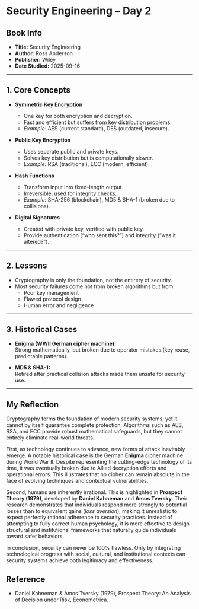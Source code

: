 # Security Engineering – Day 2

## Book Info
- **Title:** Security Engineering  
- **Author:** Ross Anderson  
- **Publisher:** Wiley  
- **Date Studied:** 2025-09-16  

---

## 1. Core Concepts
- **Symmetric Key Encryption**  
  - One key for both encryption and decryption.  
  - Fast and efficient but suffers from key distribution problems.  
  - *Example:* AES (current standard), DES (outdated, insecure).  

- **Public Key Encryption**  
  - Uses separate public and private keys.  
  - Solves key distribution but is computationally slower.  
  - *Example:* RSA (traditional), ECC (modern, efficient).  

- **Hash Functions**  
  - Transform input into fixed-length output.  
  - Irreversible; used for integrity checks.  
  - *Example:* SHA-256 (blockchain), MD5 & SHA-1 (broken due to collisions).  

- **Digital Signatures**  
  - Created with private key, verified with public key.  
  - Provide authentication (“who sent this?”) and integrity (“was it altered?”).  

---

## 2. Lessons
- Cryptography is only the foundation, not the entirety of security.  
- Most security failures come not from broken algorithms but from:  
  - Poor key management  
  - Flawed protocol design  
  - Human error and negligence  

---

## 3. Historical Cases
- **Enigma (WWII German cipher machine):**  
  Strong mathematically, but broken due to operator mistakes (key reuse, predictable patterns).  

- **MD5 & SHA-1:**  
  Retired after practical collision attacks made them unsafe for security use.  

---

## My Reflection

Cryptography forms the foundation of modern security systems, yet it cannot by itself guarantee complete protection. Algorithms such as AES, RSA, and ECC provide robust mathematical safeguards, but they cannot entirely eliminate real-world threats.  

First, as technology continues to advance, new forms of attack inevitably emerge. A notable historical case is the German **Enigma** cipher machine during World War II. Despite representing the cutting-edge technology of its time, it was eventually broken due to Allied decryption efforts and operational errors. This illustrates that no cipher can remain absolute in the face of evolving techniques and contextual vulnerabilities.  

Second, humans are inherently irrational. This is highlighted in **Prospect Theory (1979)**, developed by **Daniel Kahneman** and **Amos Tversky**. Their research demonstrates that individuals respond more strongly to potential losses than to equivalent gains (*loss aversion*), making it unrealistic to expect perfectly rational adherence to security practices. Instead of attempting to fully correct human psychology, it is more effective to design structural and institutional frameworks that naturally guide individuals toward safer behaviors.  

In conclusion, security can never be 100% flawless. Only by integrating technological progress with social, cultural, and institutional contexts can security systems achieve both legitimacy and effectiveness.  

## Reference
- Daniel Kahneman & Amos Tversky (1979), Prospect Theory: An Analysis of Decision under Risk, Econometrica.
